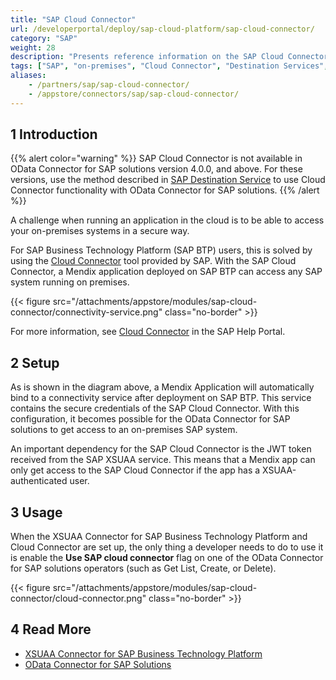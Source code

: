 ```yaml
---
title: "SAP Cloud Connector"
url: /developerportal/deploy/sap-cloud-platform/sap-cloud-connector/
category: "SAP"
weight: 28
description: "Presents reference information on the SAP Cloud Connector."
tags: ["SAP", "on-premises", "Cloud Connector", "Destination Services", "SAP BTP", "SAP Business Technology Platform"]
aliases:
    - /partners/sap/sap-cloud-connector/
    - /appstore/connectors/sap/sap-cloud-connector/
---
```


## 1 Introduction

{{% alert color="warning" %}}
SAP Cloud Connector is not available in OData Connector for SAP solutions version 4.0.0, and above. For these versions, use the method described in [SAP Destination Service](/developerportal/deploy/sap-cloud-platform/sap-destination-service/) to use Cloud Connector functionality with OData Connector for SAP solutions.
{{% /alert %}}

A challenge when running an application in the cloud is to be able to access your on-premises systems in a secure way.

For SAP Business Technology Platform (SAP BTP) users, this is solved by using the [Cloud Connector](https://help.sap.com/docs/connectivity/sap-btp-connectivity-cf/cloud-connector) tool provided by SAP. With the SAP Cloud Connector, a Mendix application deployed on SAP BTP can access any SAP system running on premises.

{{< figure src="/attachments/appstore/modules/sap-cloud-connector/connectivity-service.png" class="no-border" >}}

For more information, see [Cloud Connector](https://help.sap.com/viewer/cca91383641e40ffbe03bdc78f00f681/Cloud/en-US/e6c7616abb5710148cfcf3e75d96d596.html
) in the SAP Help Portal.

## 2 Setup

As is shown in the diagram above, a Mendix Application will automatically bind to a connectivity service after deployment on SAP BTP. This service contains the secure credentials of the SAP Cloud Connector. With this configuration, it becomes possible  for the OData Connector for SAP solutions to get access to an on-premises SAP system.

An important dependency for the SAP Cloud Connector is the JWT token received from the SAP XSUAA service. This means that a Mendix app can only get access to the SAP Cloud Connector if the app has a XSUAA-authenticated user.

## 3 Usage

When the XSUAA Connector for SAP Business Technology Platform and Cloud Connector are set up, the only thing a developer needs to do to use it is enable the **Use SAP cloud connector** flag on one of the OData Connector for SAP solutions operators (such as Get List, Create, or Delete).

{{< figure src="/attachments/appstore/modules/sap-cloud-connector/cloud-connector.png" class="no-border" >}}

## 4 Read More

* [XSUAA Connector for SAP Business Technology Platform](/appstore/modules/sap/sap-xsuaa-connector/)
* [OData Connector for SAP Solutions](/appstore/modules/sap/sap-odata-connector/)
